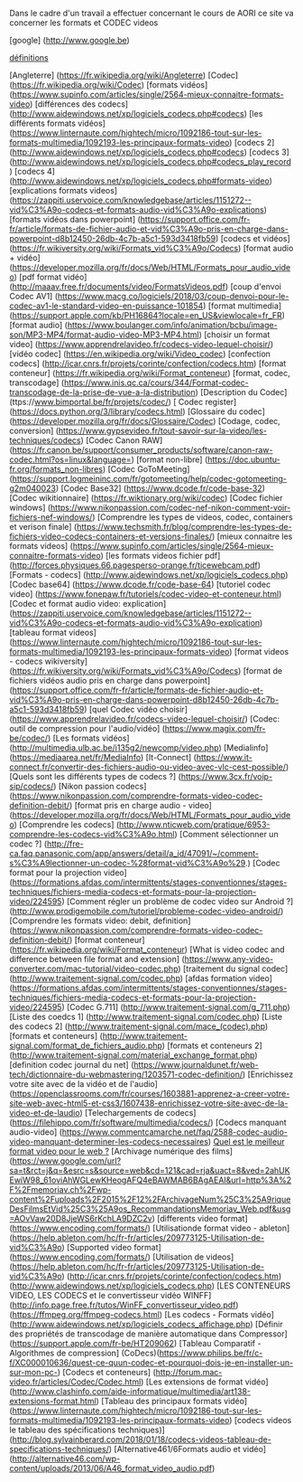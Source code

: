 Dans le cadre d'un travail a effectuer concernant le cours de AORI ce site va concerner les formats et CODEC videos


[google] (http://www.google.be) 

[définitions](definitions.md) 

[Angleterre] (https://fr.wikipedia.org/wiki/Angleterre)
[Codec] (https://fr.wikipedia.org/wiki/Codec)
[formats vidéos] (https://www.supinfo.com/articles/single/2564-mieux-connaitre-formats-video)
[différences des codecs] (http://www.aidewindows.net/xp/logiciels_codecs.php#codecs)
[les différents formats vidéos] (https://www.linternaute.com/hightech/micro/1092186-tout-sur-les-formats-multimedia/1092193-les-principaux-formats-video)
[codecs 2] (http://www.aidewindows.net/xp/logiciels_codecs.php#codecs)
[codecs 3] (http://www.aidewindows.net/xp/logiciels_codecs.php#codecs_play_record)
[codecs 4] (http://www.aidewindows.net/xp/logiciels_codecs.php#formats-video)
[explications formats videos] (https://zappiti.uservoice.com/knowledgebase/articles/1151272--vid%C3%A9o-codecs-et-formats-audio-vid%C3%A9o-explications)
[formats vidéos dans powerpoint] (https://support.office.com/fr-fr/article/formats-de-fichier-audio-et-vid%C3%A9o-pris-en-charge-dans-powerpoint-d8b12450-26db-4c7b-a5c1-593d3418fb59)
[codecs et vidéos] (https://fr.wikiversity.org/wiki/Formats_vid%C3%A9o/Codecs)
[format audio + vidéo] (https://developer.mozilla.org/fr/docs/Web/HTML/Formats_pour_audio_video)
[pdf format vidéo] (http://maaav.free.fr/documents/video/FormatsVideos.pdf)
[coup d'envoi Codec AV1] (https://www.macg.co/logiciels/2018/03/coup-denvoi-pour-le-codec-av1-le-standard-video-en-puissance-101854)
[format multimedia] (https://support.apple.com/kb/PH16864?locale=en_US&viewlocale=fr_FR)
[format audio] (https://www.boulanger.com/info/animation/bcbu/image-son/MP3-MP4/format-audio-video-MP3-MP4.html)
[choisir un format video] (https://www.apprendrelavideo.fr/codecs-video-lequel-choisir/)
[vidéo codec] (https://en.wikipedia.org/wiki/Video_codec)
[confection codecs] (http://icar.cnrs.fr/projets/corinte/confection/codecs.htm)
[format conteneur] (https://fr.wikipedia.org/wiki/Format_conteneur)
[format, codec, transcodage] (https://www.inis.qc.ca/cours/344/Format-codec-transcodage-de-la-prise-de-vue-a-la-distribution)
[Description du Codec] (ttps://www.bimportal.be/fr/projets/codec/)
[ Codec register] (https://docs.python.org/3/library/codecs.html)
[Glossaire du codec] (https://developer.mozilla.org/fr/docs/Glossaire/Codec)
[Codage, codec, conversion] (https://www.gypsevideo.fr/tout-savoir-sur-la-video/les-techniques/codecs)
[Codec Canon RAW] (https://fr.canon.be/support/consumer_products/software/canon-raw-codec.html?os=linux&language=)
[format non-libre] (https://doc.ubuntu-fr.org/formats_non-libres)
[Codec GoToMeeting] (https://support.logmeininc.com/fr/gotomeeting/help/codec-gotomeeting-g2m040023)
[Codec Base32] (https://www.dcode.fr/code-base-32)
[Codec wikitionnaire] (https://fr.wiktionary.org/wiki/codec)
[Codec fichier windows] (https://www.nikonpassion.com/codec-nef-nikon-comment-voir-fichiers-nef-windows/)
[Comprendre les types de videos, codec, containers et verison finale] (https://www.techsmith.fr/blog/comprendre-les-types-de-fichiers-video-codecs-containers-et-versions-finales/)
[mieux connaitre les formats videos] (https://www.supinfo.com/articles/single/2564-mieux-connaitre-formats-video)
[les formats videos fichier pdf] (http://forces.physiques.66.pagesperso-orange.fr/ticewebcam.pdf)
[Formats - codecs] (http://www.aidewindows.net/xp/logiciels_codecs.php)
[Codec base64] (https://www.dcode.fr/code-base-64)
[tutoriel codec video] (https://www.fonepaw.fr/tutoriels/codec-video-et-conteneur.html)
[Codec et format audio video: explication] (https://zappiti.uservoice.com/knowledgebase/articles/1151272--vid%C3%A9o-codecs-et-formats-audio-vid%C3%A9o-explication)
[tableau format videos] (https://www.linternaute.com/hightech/micro/1092186-tout-sur-les-formats-multimedia/1092193-les-principaux-formats-video)
[format videos - codecs wikiversity] (https://fr.wikiversity.org/wiki/Formats_vid%C3%A9o/Codecs)
[format de fichiers vidéos audio pris en charge dans powerpoint] (https://support.office.com/fr-fr/article/formats-de-fichier-audio-et-vid%C3%A9o-pris-en-charge-dans-powerpoint-d8b12450-26db-4c7b-a5c1-593d3418fb59)
[quel Codec vidéo choisir] (https://www.apprendrelavideo.fr/codecs-video-lequel-choisir/)
[Codec: outil de compression pour l'audio/vidéo] (https://www.magix.com/fr-be/codec/)
[Les formats vidéos] (http://multimedia.ulb.ac.be/i135g2/newcomp/video.php)
[Medialinfo] (https://mediaarea.net/fr/MediaInfo)
[It-Connect] (https://www.it-connect.fr/convertir-des-fichiers-audio-ou-video-avec-vlc-cest-possible/)
[Quels sont les différents types de codecs ?] (https://www.3cx.fr/voip-sip/codecs/)
[Nikon passion codecs] (https://www.nikonpassion.com/comprendre-formats-video-codec-definition-debit/)
[format pris en charge audio - video] (https://developer.mozilla.org/fr/docs/Web/HTML/Formats_pour_audio_video)
[Comprendre les codecs] (http://www.nticweb.com/pratique/6953-comprendre-les-codecs-vid%C3%A9o.html)
[Comment sélectionner un codec ?] (http://fre-ca.faq.panasonic.com/app/answers/detail/a_id/47091/~/comment-s%C3%A9lectionner-un-codec-%28format-vid%C3%A9o%29.)
[Codec format pour la projection video] (https://formations.afdas.com/intermittents/stages-conventionnes/stages-techniques/fichiers-media-codecs-et-formats-pour-la-projection-video/224595)
[Comment régler un problème de codec video sur Android ?] (http://www.prodigemobile.com/tutoriel/probleme-codec-video-android/)
[Comprendre les formats video: debit, definition] (https://www.nikonpassion.com/comprendre-formats-video-codec-definition-debit/)
[format conteneur] (https://fr.wikipedia.org/wiki/Format_conteneur)
[What is video codec and difference between file format and extension] (https://www.any-video-converter.com/mac-tutorial/video-codec.php)
[traitement du signal codec] (http://www.traitement-signal.com/codec.php)
[afdas formation video] (https://formations.afdas.com/intermittents/stages-conventionnes/stages-techniques/fichiers-media-codecs-et-formats-pour-la-projection-video/224595)
[Codec G.711] (http://www.traitement-signal.com/g_711.php)
[Liste des coedcs 1]  (http://www.traitement-signal.com/codec.php)
[Liste des codecs 2] (http://www.traitement-signal.com/mace_(codec).php)
[formats et conteneurs] (http://www.traitement-signal.com/format_de_fichiers_audio.php)
[formats et conteneurs 2] (http://www.traitement-signal.com/material_exchange_format.php)
[definition codec journal du net] (https://www.journaldunet.fr/web-tech/dictionnaire-du-webmastering/1203571-codec-definition/)
[Enrichissez votre site avec de la vidéo et de l'audio] (https://openclassrooms.com/fr/courses/1603881-apprenez-a-creer-votre-site-web-avec-html5-et-css3/1607438-enrichissez-votre-site-avec-de-la-video-et-de-laudio)
[Telechargements de codecs] (https://filehippo.com/fr/software/multimedia/codecs/)
[Codecs manquant audio-video] (https://www.commentcamarche.net/faq/2588-codec-audio-video-manquant-determiner-les-codecs-necessaires)
[Quel est le meilleur format video pour le web ?](https://www.kalyzee.com/quel-meilleur-format-video-web/)
[Archivage numérique des films]  (https://www.google.com/url?sa=t&rct=j&q=&esrc=s&source=web&cd=121&cad=rja&uact=8&ved=2ahUKEwiW98_61oviAhWGLewKHeogAFQ4eBAWMAB6BAgAEAI&url=http%3A%2F%2Fmemoriav.ch%2Fwp-content%2Fuploads%2F2015%2F12%2FArchivageNum%25C3%25A9riqueDesFilmsEtVid%25C3%25A9os_RecommandationsMemoriav_Web.pdf&usg=AOvVaw20D8JjeWS6rKchLA9DZC2v)
[differents video format] (https://www.encoding.com/formats/)
[Utilisationde format video - ableton] (https://help.ableton.com/hc/fr-fr/articles/209773125-Utilisation-de-vid%C3%A9o)
[Supported video format] (https://www.encoding.com/formats/)
[Utilisation de videos] (https://help.ableton.com/hc/fr-fr/articles/209773125-Utilisation-de-vid%C3%A9o)
(http://icar.cnrs.fr/projets/corinte/confection/codecs.htm)
(http://www.aidewindows.net/xp/logiciels_codecs.php)
[LES CONTENEURS VIDEO, LES CODECS et le convertisseur vidéo WINFF] (http://info.page.free.fr/tutos/WinFF_convertisseur_video.pdf)
(https://ffmpeg.org/ffmpeg-codecs.html)
[Les codecs - Formats vidéo] (http://www.aidewindows.net/xp/logiciels_codecs_affichage.php)
[Définir des propriétés de transcodage de manière automatique dans Compressor] (https://support.apple.com/fr-be/HT209062) 
[Tableau Comparatif - Algorithmes de compression] (CoDecs)(https://www.philips.be/fr/c-f/XC000010636/quest-ce-quun-codec-et-pourquoi-dois-je-en-installer-un-sur-mon-pc-)
[Codecs et conteneurs] (http://forum.mac-video.fr/articles/Codec/Codec.html)
[Les extensions de format vidéo] (http://www.clashinfo.com/aide-informatique/multimedia/art138-extensions-format.html)
[Tableau des principaux formats vidéo] (https://www.linternaute.com/hightech/micro/1092186-tout-sur-les-formats-multimedia/1092193-les-principaux-formats-video)
[codecs videos le tableau des spécifications techniques)] (http://blog.sylvainberard.com/2018/01/18/codecs-videos-tableau-de-specifications-techniques/)
[Alternative461/6Formats audio et vidéo] (http://alternative46.com/wp-content/uploads/2013/06/A46_format_video_audio.pdf)


